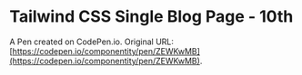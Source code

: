 # Tailwind CSS Single Blog Page - 10th

A Pen created on CodePen.io. Original URL: [https://codepen.io/componentity/pen/ZEWKwMB](https://codepen.io/componentity/pen/ZEWKwMB).


